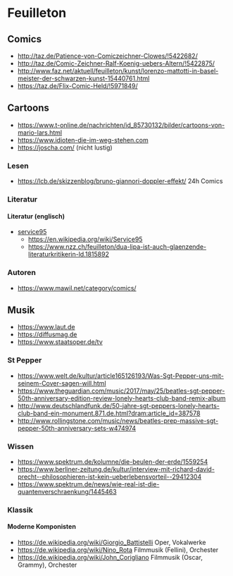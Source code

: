 # Feuilleton

## Comics

* http://taz.de/Patience-von-Comiczeichner-Clowes/!5422682/
* http://taz.de/Comic-Zeichner-Ralf-Koenig-uebers-Altern/!5422875/
* http://www.faz.net/aktuell/feuilleton/kunst/lorenzo-mattotti-in-basel-meister-der-schwarzen-kunst-15440761.html
* https://taz.de/Flix-Comic-Held/!5971849/

## Cartoons

* https://www.t-online.de/nachrichten/id_85730132/bilder/cartoons-von-mario-lars.html
* https://www.idioten-die-im-weg-stehen.com 
* https://joscha.com/ (nicht lustig)

### Lesen

* https://lcb.de/skizzenblog/bruno-giannori-doppler-effekt/ 24h Comics

### Literatur

#### Literatur (englisch)

* [service95](https://www.service95.com/)
  + https://en.wikipedia.org/wiki/Service95
  + https://www.nzz.ch/feuilleton/dua-lipa-ist-auch-glaenzende-literaturkritikerin-ld.1815892

### Autoren

* https://www.mawil.net/category/comics/

## Musik

* https://www.laut.de
* https://diffusmag.de
* https://www.staatsoper.de/tv

### St Pepper

* https://www.welt.de/kultur/article165126193/Was-Sgt-Pepper-uns-mit-seinem-Cover-sagen-will.html
* https://www.theguardian.com/music/2017/may/25/beatles-sgt-pepper-50th-anniversary-edition-review-lonely-hearts-club-band-remix-album
* http://www.deutschlandfunk.de/50-jahre-sgt-peppers-lonely-hearts-club-band-ein-monument.871.de.html?dram:article_id=387578
* http://www.rollingstone.com/music/news/beatles-prep-massive-sgt-pepper-50th-anniversary-sets-w474974


### Wissen

* https://www.spektrum.de/kolumne/die-beulen-der-erde/1559254
* https://www.berliner-zeitung.de/kultur/interview-mit-richard-david-precht--philosophieren-ist-kein-ueberlebensvorteil--29412304
* https://www.spektrum.de/news/wie-real-ist-die-quantenverschraenkung/1445463

### Klassik

#### Moderne Komponisten

* https://de.wikipedia.org/wiki/Giorgio_Battistelli Oper, Vokalwerke
* https://de.wikipedia.org/wiki/Nino_Rota Filmmusik (Fellini), Orchester
* https://de.wikipedia.org/wiki/John_Corigliano Filmmusik (Oscar, Grammy), Orchester

